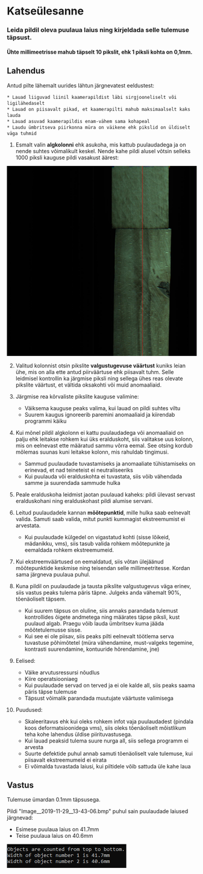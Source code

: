 ﻿# Katseülesanne

### Leida pildil oleva puulaua laius ning kirjeldada selle tulemuse täpsust.

#### Ühte millimeetrisse mahub täpselt 10 pikslit, ehk 1 piksli kohta on 0,1mm.

## Lahendus

Antud pilte lähemalt uurides lähtun järgnevatest eeldustest:

	* Lauad liiguvad liinil kaamerapildist läbi sirgjooneliselt või ligilähedaselt
	* Lauad on piisavalt pikad, et kaamerapilti mahub maksimaalselt kaks lauda
	* Lauad asuvad kaamerapildis enam-vähem sama kohapeal
	* Laudu ümbritseva piirkonna müra on väikene ehk pikslid on üldiselt väga tuhmid

1. Esmalt valin **algkolonni** ehk asukoha, mis kattub puulaudadega ja on nende suhtes võimalikult keskel.
Nende kahe pildi alusel võtsin selleks 1000 piksli kauguse pildi vasakust äärest:

![Image with the starting column highlighted](startingColumn.jpg)

2. Valitud kolonnist otsin pikslite **valgustugevuse väärtust** kuniks leian ühe, mis on alla ette antud piirväärtuse ehk piisavalt tuhm.
Selle leidmisel kontrollin ka järgmise piksli ning sellega ühes reas olevate pikslite väärtust, et vältida oksakohti või muid anomaaliaid.

3. Järgmise rea kõrvaliste pikslite kauguse valimine:
	- Väiksema kauguse peaks valima, kui lauad on pildi suhtes viltu
	- Suurem kaugus ignoreerib paremini anomaaliaid ja kiirendab programmi käiku

4. Kui mõnel pildil algkolonn ei kattu puulaudadega või anomaaliaid on palju ehk leitakse rohkem kui üks eralduskoht,
siis valitakse uus kolonn, mis on eelnevast ette määratud sammu võrra eemal. See otsing kordub mõlemas suunas kuni leitakse kolonn, mis rahuldab tingimusi.
	- Sammud puulaudade tuvastamiseks ja anomaaliate tühistamiseks on erinevad, et nad teineteist ei neutraliseeriks
	- Kui puulauda või eralduskohta ei tuvastata, siis võib vähendada samme ja suurendada sammude hulka

5. Peale eralduskoha leidmist jaotan puulauad kaheks: pildi ülevast servast eralduskohani ning eralduskohast pildi alumise servani.

6. Leitud puulaudadele kannan **mõõtepunktid**, mille hulka saab eelnevalt valida. Samuti saab valida, mitut punkti kummagist ekstreemumist ei arvestata.
	- Kui puulaudade külgedel on vigastatud kohti (sisse lõikeid, mädanikku, vms), siis tasub valida rohkem mõõtepunkte ja eemaldada rohkem ekstreemumeid.
	
7. Kui ekstreemväärtused on eemaldatud, siis võtan ülejäänud mõõtepunktide keskmise ning teisendan selle millimeetritesse. Kordan sama järgneva puulaua puhul.

8. Kuna pildil on puulaudade ja tausta pikslite valgustugevus väga erinev, siis vastus peaks tulema päris täpne. Julgeks anda vähemalt 90%, tõenäoliselt täpsem.
	- Kui suurem täpsus on oluline, siis annaks parandada tulemust kontrollides õigete andmetega ning määrates täpse piksli, kust puulaud algab. Praegu võib lauda ümbritsev kuma jääda mõõtetulemusse sisse.
	- Kui see ei ole piisav, siis peaks pilti eelnevalt töötlema serva tuvastuse põhimõtetel (müra vähendamine, must-valgeks tegemine, kontrasti suurendamine, kontuuride hõrendamine, jne)

9. Eelised:
	- Väike arvutusressursi nõudlus
	- Kiire operatsiooniaeg
	- Kui puulaudade servad on terved ja ei ole kalde all, siis peaks saama päris täpse tulemuse
	- Täpsust võimalik parandada muutujate väärtuste valimisega

10. Puudused:
	- Skaleeritavus ehk kui oleks rohkem infot vaja puulaudadest (pindala koos deformatsioonidega vms), siis oleks tõenäoliselt mõistlikum teha kohe lahendus üldise piirituvastusega.
	- Kui lauad peaksid tulema suure nurga all, siis sellega programm ei arvesta
	- Suurte defektide puhul annab samuti tõenäoliselt vale tulemuse, kui piisavalt ekstreemumeid ei eirata
	- Ei võimalda tuvastada laiusi, kui piltidele võib sattuda üle kahe laua


## Vastus

Tulemuse ümardan 0.1mm täpsusega.

Pildi "Image__2019-11-29__13-43-06.bmp" puhul sain puulaudade laiused järgnevad:
- Esimese puulaua laius on 41.7mm
- Teise puulaua laius on 40.6mm

![Result](Result.PNG)
